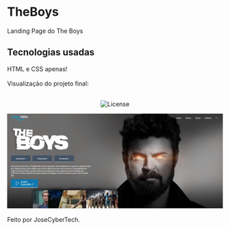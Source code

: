 # TheBoys
Landing Page do The Boys
<br/>
<h2>Tecnologias usadas</h2>
 HTML e CSS apenas!
<br/>
<br/>
Visualização do projeto final:
<br/>
<br/>

<p align="center">
  <img alt="License" src="https://img.shields.io/static/v1?label=license&message=MIT&color=49AA26&labelColor=000000">
</p>

<p align="center"><img src="./img/imagemReadme.png"></p>


Feito por JoseCyberTech.
